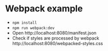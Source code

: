 # Webpack example

- `npm install`
- `npm run webpack:dev`
- Open http://localhost:8080/manifest.json
- Check if styles are processed by webpack http://localhost:8080/webpacked-styles.css